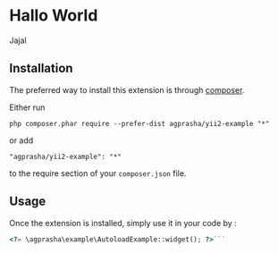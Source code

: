Hallo World
===========
Jajal

Installation
------------

The preferred way to install this extension is through [composer](http://getcomposer.org/download/).

Either run

```
php composer.phar require --prefer-dist agprasha/yii2-example "*"
```

or add

```
"agprasha/yii2-example": "*"
```

to the require section of your `composer.json` file.


Usage
-----

Once the extension is installed, simply use it in your code by  :

```php
<?= \agprasha\example\AutoloadExample::widget(); ?>```